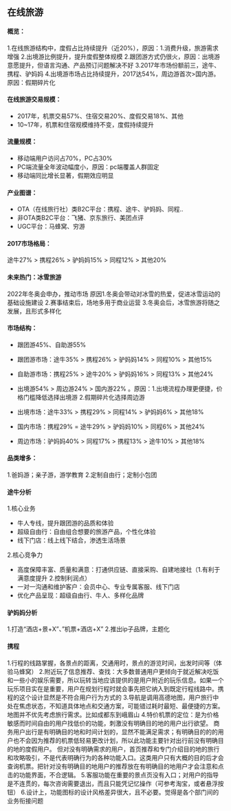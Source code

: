 ## 在线旅游

#### 概览：
1.在线旅游结构中，度假占比持续提升（近20%），原因：1.消费升级，旅游需求增强 2.出境游比例提升，提升度假整体规模
2.跟团游方式仍很火，原因：出境游意愿提升，但语言沟通、产品预订问题解决不好
3.2017年市场份额前三，途牛、携程、驴妈妈
4.出境游市场占比持续提升，2017达54%，周边游首次>国内游。原因：假期碎片化

#### 在线旅游交易规模：
- 2017年，机票交易57%、住宿交易20%、度假交易18%、其他
- 10~17年，机票和住宿规模维持不变，度假持续提升

#### 流量规模：
- 移动端用户访问占70%，PC占30%
- PC端流量全年波动幅度小，原因：pc端覆盖人群固定
- 移动端同比增长显著，假期效应明显

#### 产业图谱：
- OTA（在线旅行社）类B2C平台：携程、途牛、驴妈妈、同程..
- 非OTA类B2C平台：飞猪、京东旅行、美团点评
- UGC平台：马蜂窝、穷游

#### 2017市场格局：
途牛27% > 携程26% > 驴妈妈15% > 同程12% > 其他20%

#### 未来热门：冰雪旅游
2022年冬奥会申办，推动市场
原因1.冬奥会带动对冰雪的热爱，促进冰雪运动的基础设施建设
2.赛事结束后，场地多用于商业运营
3.冬奥会后，冰雪旅游将随之发展，且形式多样化

#### 市场结构：
- 跟团游45%、自助游55%
- 跟团游市场：途牛35% > 携程26% > 驴妈妈14% > 同程10% > 其他15%
- 自助游市场：携程25% > 途牛20% > 驴妈妈16% > 同程13% > 其他24%

- 出境游54% > 周边游24% > 国内游22% 。原因：1.出境流程办理更便捷，价格门槛降低选择出境游 2.假期碎片化选择周边游
- 出境市场：途牛33% > 携程29% > 同程14% > 驴妈妈6% > 其他18%
- 国内市场：携程29% = 途牛29% > 驴妈妈10% > 同程6% > 其他24%
- 周边市场：驴妈妈40% > 同程17% > 携程13% > 途牛10% > 其他18%

#### 品类增多：
1.爸妈游；亲子游，游学教育
2.定制自由行；定制小包团

#### 途牛分析
1.核心业务
- 牛人专线，提升跟团游的品质和体验
- 超级自由行：自由组合想要的旅游产品，个性化体验
- 线下门店：线上线下结合，渗透生活场景

2.核心竞争力
- 高度保障丰富、质量和满意：打通供应链、直接采购、自建地接社（1.有利于满意度提升 2.控制利润点）
- 一对一沟通和维护客户：会员中心、专业专属客服、线下门店
- 优化产品呈现：超级自由行、牛人、多样化品牌

#### 驴妈妈分析
1.打造“酒店+景+X”、”机票+酒店+X”
2.推出ip子品牌，主题化

#### 携程
1.行程的线路掌握，各景点的距离，交通用时，景点的游览时间，出发时间等（体验马蜂窝）
2.附近玩了信息推荐、查找：大多数普通用户更倾向于就近解决吃饭和一些小的娱乐需要，所以玩转当地应该提供的是用户附近的玩乐信息。如果一个玩乐项目实在是重要，用户在规划行程时就会事先把它纳入到既定行程线路中。携程的这个设计显然是不符合用户行为方式的
3.导航是调用高德地图，用户旅行中处在焦虑状态，不知道具体地点和交通方案，可能错过耗时最短、最便捷的方案。地图并不优先考虑旅行需求。比如成都东到峨眉山
4.特价机票的定位：是为价格敏感而时间自由的用户找低价的功能，刺激没有明确目的地的用户出行欲望。
商务用户出行是有明确目的地和时间计划的，显然不能满足需求；有明确目的的的用户也不会因为推荐的机票低轻易更改计划，所以此功能主要针对出行前没有明确目的地的度假用户。
但对没有明确需求的用户，首页推荐和专门介绍目的地的旅行和攻略吸引，不是代表明确行为的各种功能入口。这类用户只有大概的目的后才会查询机票。把针对没有明确目的地用户的推荐放在有明确目的地用户才会注意和点击的功能界面，不合逻辑。
5.客服功能在重要的景点页没有入口；对用户的指导是不连贯的，每次咨询需要退出，而且只能凭记忆操作（可参考淘宝，或者悬浮按钮）
6.设计上，功能图标的设计风格差异很大，且不必要。觉得是各个部门间的业务衔接问题






